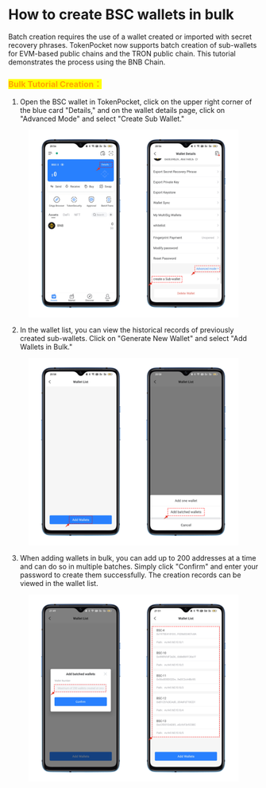 # How to create BSC wallets in bulk

Batch creation requires the use of a wallet created or imported with secret recovery phrases. TokenPocket now supports batch creation of sub-wallets for EVM-based public chains and the TRON public chain. This tutorial demonstrates the process using the BNB Chain.

### <mark style="color:orange;">Bulk Tutorial Creation：</mark>

1. Open the BSC wallet in TokenPocket, click on the upper right corner of the blue card "Details," and on the wallet details page, click on "Advanced Mode" and select "Create Sub Wallet."

<figure><img src="../../.gitbook/assets/1 (2) (1).png" alt=""><figcaption></figcaption></figure>

2. In the wallet list, you can view the historical records of previously created sub-wallets. Click on "Generate New Wallet" and select "Add Wallets in Bulk."

<figure><img src="../../.gitbook/assets/2 (1).png" alt=""><figcaption></figcaption></figure>

3. When adding wallets in bulk, you can add up to 200 addresses at a time and can do so in multiple batches. Simply click "Confirm" and enter your password to create them successfully. The creation records can be viewed in the wallet list.

<figure><img src="../../.gitbook/assets/3 (5).png" alt=""><figcaption></figcaption></figure>
